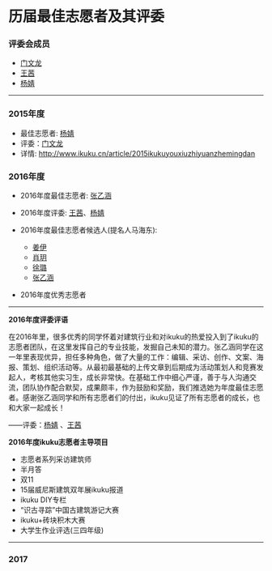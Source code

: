 # 历届最佳志愿者及其评委


### 评委会成员  

* [门文龙](http://www.ikuku.cn/user/fengdian)
* [王茜](http://www.ikuku.cn/name/11481)
* [杨婧](http://www.ikuku.cn/name/10836)  

----

### 2015年度 
* 最佳志愿者: [杨婧](http://www.ikuku.cn/name/10836)  
* 评委：[门文龙](http://www.ikuku.cn/user/fengdian)  
* 详情: http://www.ikuku.cn/article/2015ikukuyouxiuzhiyuanzhemingdan  

### 2016年度 
* 2016年度最佳志愿者: [张乙涵](http://www.ikuku.cn/name/11925)
* 2016年度评委: [王茜](http://www.ikuku.cn/name/11481)、[杨婧](http://www.ikuku.cn/name/10836)    
* 2016年度最佳志愿者候选人(提名人马海东):   

  * [姜伊](http://www.ikuku.cn/name/11917)
  * [肖玥](http://www.ikuku.cn/name/11795)
  * [徐璐](http://www.ikuku.cn/name/10976)
  * [张乙涵](http://www.ikuku.cn/name/11925)  

* 2016年度优秀志愿者   


-----


**2016年度评委评语**   

在2016年里，很多优秀的同学怀着对建筑行业和对ikuku的热爱投入到了ikuku的志愿者团队，在这里发挥自己的专业技能，发掘自己未知的潜力。张乙涵同学在这一年里表现优异，担任多种角色，做了大量的工作：编辑、采访、创作、文案、海报、策划、组织活动等。从最初最基础的上传文章到后期成为活动策划人和竞赛发起人，考核其他实习生，成长非常快。在基础工作中细心严谨，善于与人沟通交流，团队协作配合默契，成果颇丰，作为鼓励和奖励，我们推选她为年度最佳志愿者。感谢张乙涵同学和所有志愿者们的付出，ikuku见证了所有志愿者的成长，也和大家一起成长！   

——评委：[杨婧](http://www.ikuku.cn/name/10836) 、[王茜](http://www.ikuku.cn/name/11481)

**2016年度ikuku志愿者主导项目**  

* 志愿者系列采访建筑师    
* 半月答 
* 双11  
* 15届威尼斯建筑双年展ikuku报道  
* ikuku DIY专栏  
* “识古寻踪”中国古建筑游记大赛  
* ikuku+砖块积木大赛  
* 大学生作业评选(三四年级)  


----


### 2017 




